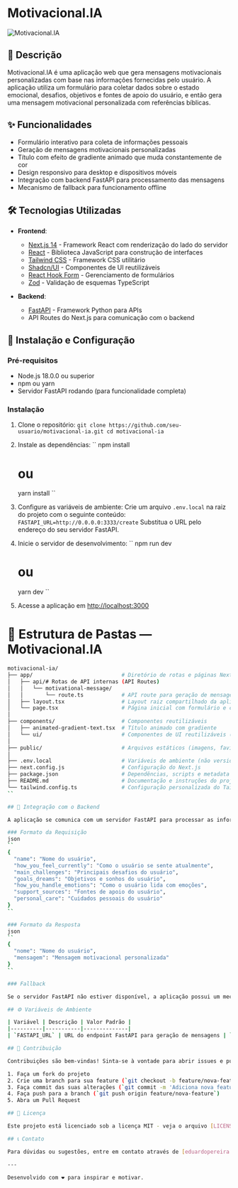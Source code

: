 # Motivacional.IA

![Motivacional.IA[]()](https://motivacional-ia-t3fb.vercel.app/)

## 📝 Descrição

Motivacional.IA é uma aplicação web que gera mensagens motivacionais personalizadas com base nas informações fornecidas pelo usuário. A aplicação utiliza um formulário para coletar dados sobre o estado emocional, desafios, objetivos e fontes de apoio do usuário, e então gera uma mensagem motivacional personalizada com referências bíblicas.

## ✨ Funcionalidades

- Formulário interativo para coleta de informações pessoais
- Geração de mensagens motivacionais personalizadas
- Título com efeito de gradiente animado que muda constantemente de cor
- Design responsivo para desktop e dispositivos móveis
- Integração com backend FastAPI para processamento das mensagens
- Mecanismo de fallback para funcionamento offline

## 🛠️ Tecnologias Utilizadas

- **Frontend**:
  - [Next.js 14](https://nextjs.org/) - Framework React com renderização do lado do servidor
  - [React](https://reactjs.org/) - Biblioteca JavaScript para construção de interfaces
  - [Tailwind CSS](https://tailwindcss.com/) - Framework CSS utilitário
  - [Shadcn/UI](https://ui.shadcn.com/) - Componentes de UI reutilizáveis
  - [React Hook Form](https://react-hook-form.com/) - Gerenciamento de formulários
  - [Zod](https://github.com/colinhacks/zod) - Validação de esquemas TypeScript

- **Backend**:
  - [FastAPI](https://github.com/EduardoPereiraLima-Dev/motivacionalia) - Framework Python para APIs
  - API Routes do Next.js para comunicação com o backend

## 🚀 Instalação e Configuração

### Pré-requisitos

- Node.js 18.0.0 ou superior
- npm ou yarn
- Servidor FastAPI rodando (para funcionalidade completa)

### Instalação

1. Clone o repositório:
   ``
   git clone https://github.com/seu-usuario/motivacional-ia.git
   cd motivacional-ia
   ``

2. Instale as dependências:
   ``
   npm install
   # ou
   yarn install
   ``

3. Configure as variáveis de ambiente:
   Crie um arquivo `.env.local` na raiz do projeto com o seguinte conteúdo:
   ``
   FASTAPI_URL=http://0.0.0.0:3333/create
   ``
   Substitua o URL pelo endereço do seu servidor FastAPI.

4. Inicie o servidor de desenvolvimento:
   ``
   npm run dev
   # ou
   yarn dev
   ``

5. Acesse a aplicação em [http://localhost:3000](http://localhost:3000)


# 📂 Estrutura de Pastas — Motivacional.IA

````bash
motivacional-ia/
├── app/                            # Diretório de rotas e páginas Next.js
│   ├── api/# Rotas de API internas (API Routes)
│   │   └── motivational-message/
│   │       └── route.ts            # API route para geração de mensagens motivacionais
│   ├── layout.tsx                  # Layout raiz compartilhado da aplicação
│   └── page.tsx                    # Página inicial com formulário e conteúdo principal
│
├── components/                     # Componentes reutilizáveis
│   ├── animated-gradient-text.tsx  # Título animado com gradiente
│   └── ui/                         # Componentes de UI reutilizáveis (botões, inputs, etc.)
│
├── public/                         # Arquivos estáticos (imagens, favicon, etc.)
│
├── .env.local                      # Variáveis de ambiente (não versionado pelo Git)
├── next.config.js                  # Configuração do Next.js
├── package.json                    # Dependências, scripts e metadata do projeto
├── README.md                       # Documentação e instruções do projeto
└── tailwind.config.ts              # Configuração personalizada do Tailwind CSS
``

## 🔄 Integração com o Backend

A aplicação se comunica com um servidor FastAPI para processar as informações do formulário e gerar mensagens motivacionais personalizadas. A comunicação é feita através de uma API Route do Next.js (`/api/motivational-message`), que envia os dados do formulário para o endpoint FastAPI (`/create`).

### Formato da Requisição
json
``
{
  "name": "Nome do usuário",
  "how_you_feel_currently": "Como o usuário se sente atualmente",
  "main_challenges": "Principais desafios do usuário",
  "goals_dreams": "Objetivos e sonhos do usuário",
  "how_you_handle_emotions": "Como o usuário lida com emoções",
  "support_sources": "Fontes de apoio do usuário",
  "personal_care": "Cuidados pessoais do usuário"
}
``

### Formato da Resposta
json
``
{
  "nome": "Nome do usuário",
  "mensagem": "Mensagem motivacional personalizada"
}
``

### Fallback

Se o servidor FastAPI não estiver disponível, a aplicação possui um mecanismo de fallback que gera uma mensagem motivacional localmente, garantindo que a aplicação continue funcionando mesmo offline.

## ⚙️ Variáveis de Ambiente

| Variável | Descrição | Valor Padrão |
|----------|-----------|--------------|
| `FASTAPI_URL` | URL do endpoint FastAPI para geração de mensagens | `http://0.0.0.0:3333/create` |

## 🤝 Contribuição

Contribuições são bem-vindas! Sinta-se à vontade para abrir issues e pull requests.

1. Faça um fork do projeto
2. Crie uma branch para sua feature (`git checkout -b feature/nova-feature`)
3. Faça commit das suas alterações (`git commit -m 'Adiciona nova feature'`)
4. Faça push para a branch (`git push origin feature/nova-feature`)
5. Abra um Pull Request

## 📄 Licença

Este projeto está licenciado sob a licença MIT - veja o arquivo [LICENSE](LICENSE) para mais detalhes.

## 📞 Contato

Para dúvidas ou sugestões, entre em contato através de [eduardopereira.lima@yahoo.com](eduardopereira.lima@yahoo.com).

---

Desenvolvido com ❤️ para inspirar e motivar.
